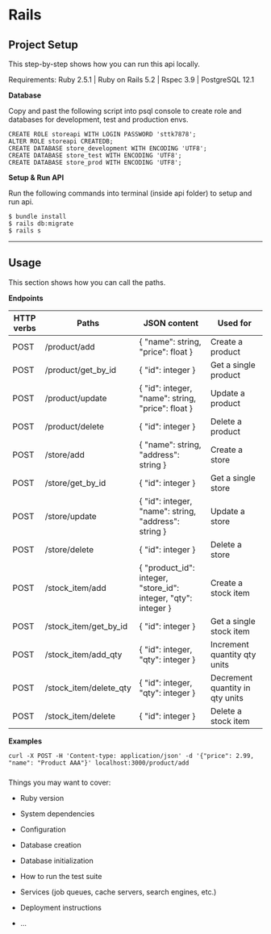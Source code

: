 # Rails

## Project Setup
This step-by-step shows how you can run this api locally.

Requirements: Ruby 2.5.1 | Ruby on Rails 5.2 | Rspec 3.9 | PostgreSQL 12.1

**Database**

Copy and past the following script into psql console to create role and databases for development, test and production envs.

```
CREATE ROLE storeapi WITH LOGIN PASSWORD 'sttk7878';
ALTER ROLE storeapi CREATEDB;
CREATE DATABASE store_development WITH ENCODING 'UTF8';
CREATE DATABASE store_test WITH ENCODING 'UTF8';
CREATE DATABASE store_prod WITH ENCODING 'UTF8';
```

**Setup & Run API**

Run the following commands into terminal (inside api folder) to setup and run api.


``` 
$ bundle install
$ rails db:migrate
$ rails s  
``` 

****

## Usage

This section shows how you can call the paths.

**Endpoints**

| HTTP verbs  | Paths | JSON content | Used for
| ------------- | ------------- | ------------- | ------------- |
| POST  | /product/add  | { "name": string, "price": float } | Create a product |
| POST  | /product/get_by_id  | { "id": integer } | Get a single product |
| POST  | /product/update  | { "id": integer, "name": string, "price": float } | Update a product |
| POST  | /product/delete  | { "id": integer } | Delete a product |
| POST  | /store/add  | { "name": string, "address": string } | Create a store |
| POST  | /store/get_by_id  | { "id": integer } | Get a single store |
| POST  | /store/update  | { "id": integer, "name": string, "address": string } | Update a store |
| POST  | /store/delete  | { "id": integer } | Delete a store |
| POST  | /stock_item/add  | { "product_id": integer, "store_id": integer, "qty": integer } | Create a stock item |
| POST  | /stock_item/get_by_id  | { "id": integer } | Get a single stock item |
| POST  | /stock_item/add_qty  | { "id": integer, "qty": integer } | Increment quantity qty units |
| POST  | /stock_item/delete_qty  | { "id": integer, "qty": integer } | Decrement quantity in qty units |
| POST  | /stock_item/delete  | { "id": integer } | Delete a stock item |


**Examples**

```
curl -X POST -H 'Content-type: application/json' -d '{"price": 2.99, "name": "Product AAA"}' localhost:3000/product/add
```

###
Things you may want to cover:

* Ruby version

* System dependencies

* Configuration

* Database creation

* Database initialization

* How to run the test suite

* Services (job queues, cache servers, search engines, etc.)

* Deployment instructions

* ...
